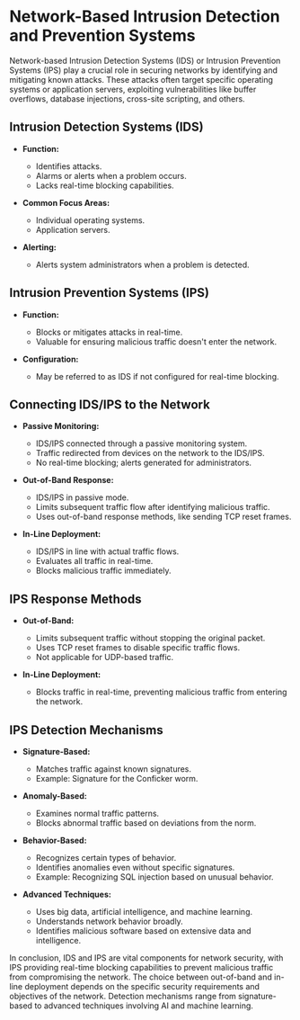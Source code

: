 # Network-Based Intrusion Detection and Prevention Systems

Network-based Intrusion Detection Systems (IDS) or Intrusion Prevention Systems (IPS) play a crucial role in securing networks by identifying and mitigating known attacks. These attacks often target specific operating systems or application servers, exploiting vulnerabilities like buffer overflows, database injections, cross-site scripting, and others.

## Intrusion Detection Systems (IDS)

- **Function:**
    - Identifies attacks.
    - Alarms or alerts when a problem occurs.
    - Lacks real-time blocking capabilities.

- **Common Focus Areas:**
    - Individual operating systems.
    - Application servers.

- **Alerting:**
    - Alerts system administrators when a problem is detected.

## Intrusion Prevention Systems (IPS)

- **Function:**
    - Blocks or mitigates attacks in real-time.
    - Valuable for ensuring malicious traffic doesn't enter the network.

- **Configuration:**
    - May be referred to as IDS if not configured for real-time blocking.

## Connecting IDS/IPS to the Network

- **Passive Monitoring:**
    - IDS/IPS connected through a passive monitoring system.
    - Traffic redirected from devices on the network to the IDS/IPS.
    - No real-time blocking; alerts generated for administrators.

- **Out-of-Band Response:**
    - IDS/IPS in passive mode.
    - Limits subsequent traffic flow after identifying malicious traffic.
    - Uses out-of-band response methods, like sending TCP reset frames.

- **In-Line Deployment:**
    - IDS/IPS in line with actual traffic flows.
    - Evaluates all traffic in real-time.
    - Blocks malicious traffic immediately.

## IPS Response Methods

- **Out-of-Band:**
    - Limits subsequent traffic without stopping the original packet.
    - Uses TCP reset frames to disable specific traffic flows.
    - Not applicable for UDP-based traffic.

- **In-Line Deployment:**
    - Blocks traffic in real-time, preventing malicious traffic from entering the network.

## IPS Detection Mechanisms

- **Signature-Based:**
    - Matches traffic against known signatures.
    - Example: Signature for the Conficker worm.

- **Anomaly-Based:**
    - Examines normal traffic patterns.
    - Blocks abnormal traffic based on deviations from the norm.

- **Behavior-Based:**
    - Recognizes certain types of behavior.
    - Identifies anomalies even without specific signatures.
    - Example: Recognizing SQL injection based on unusual behavior.

- **Advanced Techniques:**
    - Uses big data, artificial intelligence, and machine learning.
    - Understands network behavior broadly.
    - Identifies malicious software based on extensive data and intelligence.

In conclusion, IDS and IPS are vital components for network security, with IPS providing real-time blocking capabilities to prevent malicious traffic from compromising the network. The choice between out-of-band and in-line deployment depends on the specific security requirements and objectives of the network. Detection mechanisms range from signature-based to advanced techniques involving AI and machine learning.
